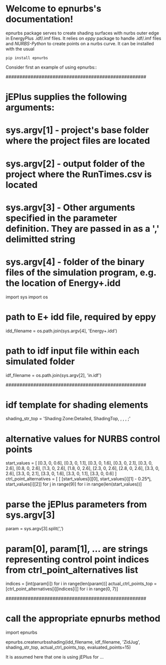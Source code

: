 Welcome to epnurbs's documentation!
===================================

epnurbs package serves to create shading surfaces with nurbs outer edge in EnergyPlus .idf/.imf files.
It relies on *eppy* package to handle .idf/.imf files and 
*NURBS-Python* to create points on a nurbs curve.
It can be installed with the usual

  ``pip install epnurbs``

Consider first an example of using epnurbs::

  ###################################################
  # jEPlus supplies the following arguments:
  #   sys.argv[1]  -  project's base folder where the project files are located
  #   sys.argv[2]  -  output folder of the project where the RunTimes.csv is located
  #   sys.argv[3]  -  Other arguments specified in the parameter definition. They are passed in as a ',' delimitted string
  #   sys.argv[4]  -  folder of the binary files of the simulation program, e.g. the location of Energy+.idd

  import sys
  import os

  # path to E+ idd file, required by eppy
  idd_filename = os.path.join(sys.argv[4], 'Energy+.idd')

  # path to idf input file within each simulated folder
  idf_filename = os.path.join(sys.argv[2], 'in.idf')

  ###################################################
  # idf template for shading elements
  shading_str_top  = 'Shading:Zone:Detailed, ShadingTop<IDX>, <BASESURFACE>, , , <VERTICES>;'

  # alternative values for NURBS control points
  start_values = [ [0.3, 0, 0.6], [0.3, 0, 1.1], [0.3, 0, 1.6], [0.3, 0, 2.1], [0.3, 0, 2.6],
                 [0.8, 0, 2.6], [1.3, 0, 2.6], [1.8, 0, 2.6], [2.3, 0, 2.6], [2.8, 0, 2.6],
                 [3.3, 0, 2.6], [3.3, 0, 2.1], [3.3, 0, 1.6], [3.3, 0, 1.1], [3.3, 0, 0.6] ]
  ctrl_point_alternatives = [ [ [start_values[i][0], start_values[i][1] - 0.25*j, start_values[i][2]]
                                 for j in range(9)]
                               for i in range(len(start_values))]

  # parse the jEPlus parameters from sys.argv[3]
  param = sys.argv[3].split(',')

  # param[0], param[1], ... are strings representing control point indices from ctrl_point_alternatives list
  indices = [int(param[i]) for i in range(len(param))]
  actual_ctrl_points_top  = [ctrl_point_alternatives[i][indices[i]] for i in range(0, 7)]

  ###################################################
  # call the appropriate epnurbs method
  import epnurbs

  epnurbs.createnurbsshading(idd_filename, idf_filename, 'ZidJug', shading_str_top,  actual_ctrl_points_top, evaluated_points=15)

It is assumed here that one is using jEPlus for …

